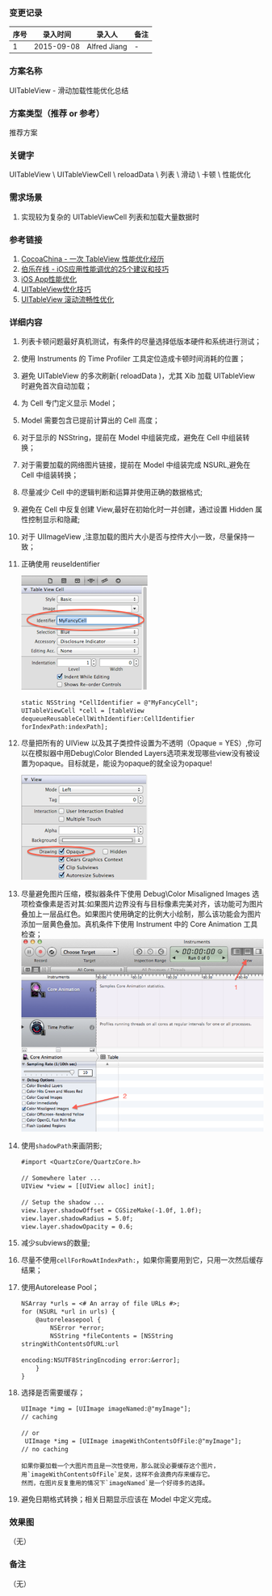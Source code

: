 ### 变更记录
| 序号 | 录入时间 | 录入人 | 备注 |
| -- | -- | -- | -- |
| 1 | 2015-09-08 | Alfred Jiang | - |

### 方案名称
UITableView - 滑动加载性能优化总结

### 方案类型（推荐 or 参考）
推荐方案

### 关键字
UITableView \ UITableViewCell \ reloadData \ 列表 \ 滑动 \ 卡顿 \ 性能优化

### 需求场景
1. 实现较为复杂的 UITableViewCell 列表和加载大量数据时

### 参考链接
1. [CocoaChina - 一次 TableView 性能优化经历](http://www.cocoachina.com/ios/20150906/13212.html)
2. [伯乐在线 - iOS应用性能调优的25个建议和技巧](http://blog.jobbole.com/37984/)
3. [iOS App性能优化](http://www.hrchen.com/2013/05/performance-with-instruments/)
4. [UITableView优化技巧](http://longxdragon.github.io/2015/05/26/UITableView优化技巧/)
5. [UITableView 滚动流畅性优化](http://blog.cocoabit.com/2014-02-09-uitableview-gun-dong-liu-cheng-xing-you-hua/)

### 详细内容

1. 列表卡顿问题最好真机测试，有条件的尽量选择低版本硬件和系统进行测试；
2. 使用 Instruments 的 Time Profiler 工具定位造成卡顿时间消耗的位置；
3. 避免 UITableView 的多次刷新( reloadData )，尤其 Xib 加载 UITableView 时避免首次自动加载；
4. 为 Cell 专门定义显示 Model；
5. Model 需要包含已提前计算出的 Cell 高度；
6. 对于显示的 NSString，提前在 Model 中组装完成，避免在 Cell 中组装转换；
7. 对于需要加载的网络图片链接，提前在 Model 中组装完成 NSURL,避免在 Cell 中组装转换；
8. 尽量减少 Cell 中的逻辑判断和运算并使用正确的数据格式;
9. 避免在 Cell 中反复创建 View,最好在初始化时一并创建，通过设置 Hidden 属性控制显示和隐藏;
10. 对于 UIImageView ,注意加载的图片大小是否与控件大小一致，尽量保持一致；
11. 正确使用 reuseIdentifier

    ![image](images/ReuseIdentifier.png)

        static NSString *CellIdentifier = @"MyFancyCell";
        UITableViewCell *cell = [tableView dequeueReusableCellWithIdentifier:CellIdentifier forIndexPath:indexPath];

12. 尽量把所有的 UIView 以及其子类控件设置为不透明（Opaque = YES）,你可以在模拟器中用Debug\Color Blended Layers选项来发现哪些view没有被设置为opaque。目标就是，能设为opaque的就全设为opaque!

    ![](images/Opaque.png)

13. 尽量避免图片压缩，模拟器条件下使用 Debug\Color Misaligned Images 选项检查像素是否对其:如果图片边界没有与目标像素完美对齐，该功能可为图片叠加上一层品红色。如果图片使用确定的比例大小绘制，那么该功能会为图片添加一层黄色叠加。真机条件下使用 Instrument 中的 Core Animation 工具检查；
    ![](images/misalignedImages.png)

14. 使用`shadowPath`来画阴影;

        #import <QuartzCore/QuartzCore.h>

        // Somewhere later ...
        UIView *view = [[UIView alloc] init];

        // Setup the shadow ...
        view.layer.shadowOffset = CGSizeMake(-1.0f, 1.0f);
        view.layer.shadowRadius = 5.0f;
        view.layer.shadowOpacity = 0.6;
15. 减少subviews的数量;
16. 尽量不使用`cellForRowAtIndexPath:`，如果你需要用到它，只用一次然后缓存结果；
17. 使用Autorelease Pool；

        NSArray *urls = <# An array of file URLs #>;
        for (NSURL *url in urls) {
            @autoreleasepool {
                NSError *error;
                NSString *fileContents = [NSString stringWithContentsOfURL:url
                                                 encoding:NSUTF8StringEncoding error:&error];
            }
        }

18. 选择是否需要缓存；

        UIImage *img = [UIImage imageNamed:@"myImage"];
        // caching

        // or
         UIImage *img = [UIImage imageWithContentsOfFile:@"myImage"];
        // no caching

        如果你要加载一个大图片而且是一次性使用，那么就没必要缓存这个图片，
        用`imageWithContentsOfFile`足矣，这样不会浪费内存来缓存它。
        然而，在图片反复重用的情况下`imageNamed`是一个好得多的选择。

19. 避免日期格式转换；相关日期显示应该在 Model 中定义完成。

### 效果图
（无）

### 备注
（无）
